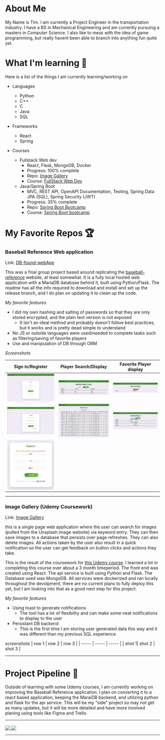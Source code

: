 # About **Me**
My Name is Tim.  I am currently a Project Engineer in the transportation industry.  I have a BS in Mechanical Engineering and am currently pursuing a masters in Computer Science.  I also like to mess with the idea of game programming, but really havent been able to branch into anything fun quite yet.

# What I'm learning 🏫

Here is a list of the things I am currently learning/working on
- Languages
  - Python
  - C++
  - C
  - Java
  - SQL

- Frameworks
  - React
  - Spring

- Courses
  - Fullstack Web dev
    - React, Flask, MongoDB, Docker
    - Progress: 100% complete
    - Repo: [Image Gallery](https://github.com/tkm3d1a/image-gallery-udemy)
    - Course: [FullStack Web Dev](https://www.udemy.com/course/full-stack-web-development-bootcamp/)
  - Java/Spring Boot
    - MVC, REST API, OpenAPI Documentation, Testing, Spring Data JPA (SQL), Spring Security (JWT)
    - Progress: 35% complete
    - Repo: [Spring Boot Bootcamp](https://github.com/tkm3d1a/spring-boot-bootcamp)
    - Course: [Spring Boot bootcamp](https://www.udemy.com/course/the-complete-spring-boot-development-bootcamp/)
    
# My Favorite Repos 🏆

### Baseball Reference Web application
Link: [DB-found-webApp](https://github.com/tkm3d1a/DB-found-webApp)

This was a final group project based around replicating the [baseball-reference](https://www.baseball-reference.com/) website, at least somewhat.  It is a fully local hosted web application with a MariaDB database behind it, built using Python/Flask.  The readme has all the info required to download and install and set up the release branch, and I do plan on updating it to clean up the code.

*My favorite features*
- I did my own hashing and salting of passwords so that they are only stored encrypted, and the plain text version is not exposed
  - It isn't an ideal method and probably doesn't follow best practices, but it works and is pretty dead simple to understand
- No JS or outside languages were used/needed to complete tasks such as filtering/saving of favorite players
- Use and manipulation of DB through ORM

*Screenshots*

| Sign in/Register | Player Search/Display | Favorite Player display |
| -------- | -------- | -------- |
| <img src="./ref/webapp_screen/dbWeb_signin.png" alt="Sign In" width=200px /> | <img src="./ref/webapp_screen/dbWeb_playersearch_multiple.png" alt="Sign In" width=200px /> | <img src="./ref/webapp_screen/dbWeb_favplayers_empty.png" alt="Sign In" width=200px /> |
| <img src="./ref/webapp_screen/dbWeb_register.png" alt="Sign In" width=200px /> | <img src="./ref/webapp_screen/dbWeb_playersearch_single.png" alt="Sign In" width=200px /> | <img src="./ref/webapp_screen/dbWeb_favplayers_entries.png" alt="Sign In" width=200px /> |
| <img src="./ref/webapp_screen/dbWeb_register_err.png" alt="Sign In" width=200px /> | | |

---

### Image Gallery (Udemy Coursework)
Link: [Image Gallery](https://github.com/tkm3d1a/image-gallery-udemy)

this is a single page web application where the user can search for images (pulled from the Unsplash image website) via keyword entry.  They can then save images to a database that persists over page refreshes.  They can also delete images.  All actions taken by the user also result in a quick notification so the user can get feedback on button clicks and actions they take.

This is the result of the coursework for [this Udemy course](https://www.udemy.com/course/full-stack-web-development-bootcamp/). I learned a lot in completing this course over about a 3 month timeperiod.  The front end was created using React.  The api service is built using Python and Flask.  The Database used was MongoDB.  All services were dockerized and ran locally throughout the devolpment, there are no current plans to fully deploy this yet, but I am looking into that as a good next step for this project.

*My favorite features*
- Using toast to generate notifications
  - The tool has a lot of flexibility and can make some neat notifications to display to the user
- Persistant DB backend
  - This is the first time I am storing user generated data this way and it was different than my previous SQL experience

*screenshots*
| row 1 | row 2 | row 3 |
| ----- | ----- | ----- |
| shot 1| shot 2 | shot 3 |

---

# Project Pipeline 🔭

Outside of learning with some Udemy courses, I am currently working on improving the Baseball Reference application.  I plan on converting it to a react based application, keeping the MaraiDB backend, and utilizing python and flask for the api service.  This will be my "side" project so may not get as many updates, but it will be more detailed and have more involved planing using tools like Figma and Trello.

---

<a href="https://github.com/anuraghazra/github-readme-stats">
  <img align="center" width=400px src="https://github-readme-stats.vercel.app/api?username=tkm3d1a&count_private=true&show_icons=true&theme=tokyonight&hide=stars,prs" />
</a>
<a href="https://github.com/anuraghazra/github-readme-stats">
  <img align="center" width=260px src="https://github-readme-stats.vercel.app/api/top-langs/?username=tkm3d1a&layout=compact" />
</a>

---
